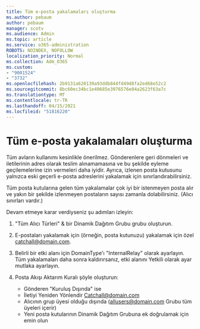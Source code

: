 ```yaml
---
title: Tüm e-posta yakalamaları oluşturma
ms.author: pebaum
author: pebaum
manager: scotv
ms.audience: Admin
ms.topic: article
ms.service: o365-administration
ROBOTS: NOINDEX, NOFOLLOW
localization_priority: Normal
ms.collection: Adm_O365
ms.custom:
- "9001524"
- "3732"
ms.openlocfilehash: 2b9131a620139a93ddb844fd49d8fa2ed68e52c2
ms.sourcegitcommit: 8bc60ec34bc1e40685e3976576e04a2623f63a7c
ms.translationtype: MT
ms.contentlocale: tr-TR
ms.lasthandoff: 04/15/2021
ms.locfileid: "51816220"
---
```

# <a name="create-an-email-catch-all"></a>Tüm e-posta yakalamaları oluşturma

Tüm avların kullanımı kesinlikle önerilmez. Gönderenlere geri dönmeleri ve iletilerinin adres olarak teslim alınamamasına ve bu şekilde eyleme geçilemelerine izin vermeleri daha iyidir. Ayrıca, izlenen posta kutusunu yalnızca eski geçerli e-posta adreslerini yakalamak için sınırlandırabilirsiniz. 

Tüm posta kutularına gelen tüm yakalamalar çok iyi bir istenmeyen posta alır ve yakın bir şekilde izlenmeyen postaların sayısı zamanla dolabilirsiniz. (Alıcı sınırları vardır.) 

Devam etmeye karar verdiyseniz şu adımları izleyin:

1. "Tüm Alıcı Türleri" & bir Dinamik Dağıtım Grubu grubu oluşturun.

2. E-postaları yakalamak için (örneğin, posta kutunuzu) yakalamak için özel catchall@domain.com.

3. Belirli bir etki alanı için DomainType'ı "InternalRelay" olarak ayarlayın. Tüm yakalamaları daha sonra kaldırırsanız, etki alanını Yetkili olarak ayar mutlaka ayarlayın.

4. Posta Akışı Aktarım Kuralı şöyle oluşturun:

    - Gönderen "Kuruluş Dışında" ise
    - İletiyi Yeniden Yönlendir Catchall@domain.com
    - Alıcının grup üyesi olduğu dışında (allusers@domain.com Grubu tüm üyeleri içerir)
    - Yeni posta kutularının Dinamik Dağıtım Grubuna ek doğrulamak için emin olun
